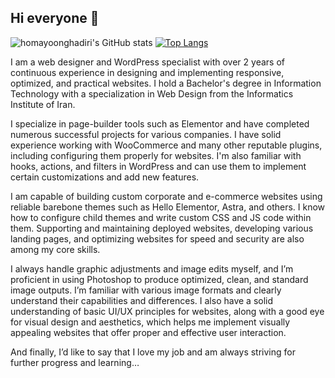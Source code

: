 ## Hi everyone 👋

![homayoonghadiri's GitHub stats](https://github-readme-stats.vercel.app/api?username=homayoonghadiri&hide=stars,contribs&show=discussions_started,discussions_answered,prs_merged_percentage,prs_merged&show_icons=true&theme=cobalt&icon_color=eeeeee&border_radius=20&text_bold=false&layout-compact)
[![Top Langs](https://github-readme-stats.vercel.app/api/top-langs/?username=homayoonghadiri&theme=cobalt&border_radius=20&icon_color=eeeeee&layout=donut)](https://github.com/homayoonghadiri/github-readme-stats)
<!--
[![Readme Card](https://github-readme-stats.vercel.app/api/pin/?username=homayoonghadiri&repo=html-template&theme=cobalt&border_radius=20&icon_color=eeeeee)](https://github.com/homayoonghadiri/html-template)
-->

I am a web designer and WordPress specialist with over 2 years of continuous experience in designing and implementing responsive, optimized, and practical websites.
I hold a Bachelor's degree in Information Technology with a specialization in Web Design from the Informatics Institute of Iran.

I specialize in page-builder tools such as Elementor and have completed numerous successful projects for various companies. I have solid experience working with WooCommerce and many other reputable plugins, including configuring them properly for websites. I'm also familiar with hooks, actions, and filters in WordPress and can use them to implement certain customizations and add new features.

I am capable of building custom corporate and e-commerce websites using reliable barebone themes such as Hello Elementor, Astra, and others. I know how to configure child themes and write custom CSS and JS code within them. Supporting and maintaining deployed websites, developing various landing pages, and optimizing websites for speed and security are also among my core skills.

I always handle graphic adjustments and image edits myself, and I’m proficient in using Photoshop to produce optimized, clean, and standard image outputs. I’m familiar with various image formats and clearly understand their capabilities and differences.
I also have a solid understanding of basic UI/UX principles for websites, along with a good eye for visual design and aesthetics, which helps me implement visually appealing websites that offer proper and effective user interaction.

And finally, I’d like to say that I love my job and am always striving for further progress and learning…

<!--
**homayoonghadiri/homayoonghadiri** is a ✨ _special_ ✨ repository because its `README.md` (this file) appears on your GitHub profile.

Here are some ideas to get you started:

- 🔭 I’m currently working on ...
- 🌱 I’m currently learning ...
- 👯 I’m looking to collaborate on ...
- 🤔 I’m looking for help with ...
- 💬 Ask me about ...
- 📫 How to reach me: ...
- 😄 Pronouns: ...
- ⚡ Fun fact: ...
-->

